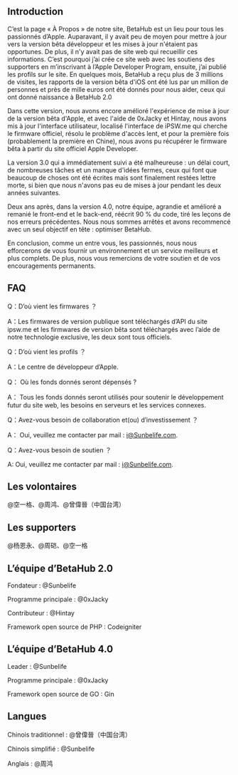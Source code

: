 ## Introduction

C’est la page « À Propos » de notre site, BetaHub est un lieu pour tous les passionnés d’Apple. Auparavant, il y avait peu de moyen pour mettre à jour vers la version bêta développeur et les mises à jour n'étaient pas opportunes. De plus, il n'y avait pas de site web qui recueillir ces informations. C’est pourquoi j’ai crée ce site web avec les soutiens des supporters en m’inscrivant à l’Apple Developer Program, ensuite, j’ai publié les profils sur le site. En quelques mois, BetaHub a reçu plus de 3 millions de visites, les rapports de la version bêta d'iOS ont été lus par un million de personnes et près de mille euros ont été donnés pour nous aider, ceux qui ont donné naissance à BetaHub 2.0

Dans cette version, nous avons encore amélioré l'expérience de mise à jour de la version bêta d'Apple, et avec l'aide de 0xJacky et Hintay, nous avons mis à jour l'interface utilisateur, localisé l'interface de iPSW.me qui cherche le firmware officiel, résolu le problème d'accès lent, et pour la première fois (probablement la première en Chine), nous avons pu récupérer le firmware bêta à partir du site officiel Apple Developer.

La version 3.0 qui a immédiatement suivi a été malheureuse : un délai court, de nombreuses tâches et un manque d'idées fermes, ceux qui font que beaucoup de choses ont été écrites mais sont finalement restées lettre morte, si bien que nous n'avons pas eu de mises à jour pendant les deux années suivantes.

Deux ans après, dans la version 4.0, notre équipe, agrandie et amélioré a remanié le front-end et le back-end, réécrit 90 % du code, tiré les leçons de nos erreurs précédentes. Nous nous sommes arrêtés et avons recommencé avec un seul objectif en tête : optimiser BetaHub.

En conclusion, comme un entre vous, les passionnés, nous nous efforcerons de vous fournir un environnement et un service meilleurs et plus complets. De plus, nous vous remercions de votre soutien et de vos encouragements permanents.

## FAQ

Q：D’où vient les firmwares ？

A：Les firmwares de version publique sont téléchargés d’API du site ipsw.me et les firmwares de version bêta sont téléchargés avec l’aide de notre technologie exclusive, les deux sont tous officiels.

Q：D’où vient les profils ？

A：Le centre de développeur d’Apple.

Q： Où les fonds donnés seront dépensés ?

A： Tous les fonds donnés seront utilisés pour soutenir le développement futur du site web, les besoins en serveurs et les services connexes.

Q：Avez-vous besoin de collaboration et(ou) d’investissement ？

A： Oui, veuillez me contacter par mail : i@Sunbelife.com.

Q：Avez-vous besoin de soutien ？

A:  Oui, veuillez me contacter par mail : i@Sunbelife.com.

## Les volontaires

@空一格、@周鸿、@曾偉晉（中国台湾）

## Les supporters

@杨恩永、@周硙、@空一格

## L’équipe d’BetaHub 2.0

Fondateur : @Sunbelife

Programme principale : @0xJacky

Contributeur : @Hintay

Framework open source de PHP : Codeigniter

## L’équipe d’BetaHub 4.0

Leader : @Sunbelife

Programme principale : @0xJacky

Framework open source de GO : Gin

## Langues

Chinois traditionnel : @曾偉晉（中国台湾）

Chinois simplifié : @Sunbelife

Anglais : @周鸿